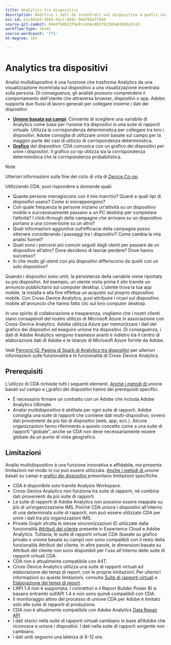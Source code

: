 ```yaml
---
title: Analytics tra dispositivi
description: Modifica i dati da incentrati sul dispositivo a quelli incentrati sulla persona combinando i dati del dispositivo.
exl-id: e1c0d1e5-399d-45c2-864c-50ef93a77449
source-git-commit: 844df9d632f9e9cceb6c882f81360a83891e2143
workflow-type: tm+mt
source-wordcount: '771'
ht-degree: 16%

---
```


# Analytics tra dispositivi

Analisi multidispositivo è una funzione che trasforma Analytics da una visualizzazione incentrata sul dispositivo a una visualizzazione incentrata sulla persona. Di conseguenza, gli analisti possono comprendere il comportamento dell&#39;utente che attraversa browser, dispositivi o app. Adobe supporta due flussi di lavoro generali per collegare insieme i dati dei dispositivi:

* [**Unione basata sui campi**](field-based-stitching.md): Consente di scegliere una variabile di Analytics come base per l’unione tra dispositivi in una suite di rapporti virtuale. Utilizza la corrispondenza deterministica per collegare tra loro i dispositivi. Adobe consiglia di utilizzare unioni basate sul campo per la maggior parte dei casi di utilizzo di corrispondenza deterministica.
* [**Grafico**](device-graph.md) del dispositivo: CDA comunica con un grafico dei dispositivi per unire i dispositivi. Il grafico co-op utilizza sia la corrispondenza deterministica che la corrispondenza probabilistica.

>[!NOTE]
>
>Ulteriori informazioni sulla fine del ciclo di vita di [Device Co-op](https://experienceleague.adobe.com/docs/device-co-op/using/about/device-co-op-eol.html).

Utilizzando CDA, puoi rispondere a domande quali:

* Quante persone interagiscono con il mio marchio? Quanti e quali tipi di dispositivi usano? Come si sovrappongono?
* Con quale frequenza le persone iniziano un’attività su un dispositivo mobile e successivamente passano a un PC desktop per completare l’attività? I click-through delle campagne che arrivano su un dispositivo portano a una conversione su un altro?
* Quali informazioni aggiuntive sull’efficacia della campagna posso ottenere considerando i passaggi tra i dispositivi? Come cambia la mia analisi funnel?
* Quali sono i percorsi più comuni seguiti dagli utenti per passare da un dispositivo all’altro? Dove decidono di lasciar perdere? Dove hanno successo?
* In che modo gli utenti con più dispositivi differiscono da quelli con un solo dispositivo?

Quando i dispositivi sono uniti, la persistenza della variabile viene riportata su più dispositivi. Ad esempio, un utente visita prima il sito tramite un annuncio pubblicitario sul computer desktop. L’utente trova la tua app mobile, la installa e alla fine effettua un acquisto sul proprio dispositivo mobile. Con Cross-Device Analytics, puoi attribuire i ricavi sul dispositivo mobile all&#39;annuncio che hanno fatto clic sul loro computer desktop.

In uno spirito di collaborazione e trasparenza, vogliamo che i nostri clienti siano consapevoli del nostro utilizzo di Microsoft Azure in associazione con Cross-Device Analytics. Adobe utilizza Azure per memorizzare i dati del grafico dei dispositivi ed eseguire unione tra dispositivi. Di conseguenza, i dati di Adobe Analytics vengono trasmessi avanti e indietro tra il centro di elaborazione dati di Adobe e le istanze di Microsoft Azure fornite da Adobe.

Vedi [Percorsi IQ: Pagina di Spark di Analytics tra dispositivi](https://adobe.ly/aacda) per ulteriori informazioni sulle funzionalità e le funzionalità di Cross-Device Analytics.

## Prerequisiti

L’utilizzo di CDA richiede tutti i seguenti elementi. [Anche i metodi di ](field-based-stitching.md) unione basati sul campo e  [i ](device-graph.md) grafici dei dispositivi hanno dei prerequisiti specifici.

* È necessario firmare un contratto con un Adobe che includa Adobe Analytics Ultimate.
* Analisi multidispositivo è abilitata per ogni suite di rapporti. Adobe consiglia una suite di rapporti che contiene dati multi-dispositivo, ovvero dati provenienti da più tipi di dispositivi (web, app, ecc.). Alcune organizzazioni fanno riferimento a questo concetto come a una suite di rapporti &quot;globale&quot;, anche se CDA non deve necessariamente essere globale da un punto di vista geografico.

## Limitazioni 

Analisi multidispositivo è una funzione innovativa e affidabile, ma presenta limitazioni nel modo in cui può essere utilizzata. [Anche i metodi di ](field-based-stitching.md) unione basati su campi e  [grafici dei dispositivi ](device-graph.md) presentano limitazioni specifiche.

* CDA è disponibile solo tramite Analysis Workspace.
* Cross-Device Analytics non funziona tra suite di rapporti, né combina dati provenienti da più suite di rapporti.
* Le suite di rapporti di Adobe Analytics non possono essere mappate su più di un’organizzazione IMS. Poiché CDA unisce i dispositivi all’interno di una determinata suite di rapporti, non può essere utilizzato CDA per unire i dati tra più organizzazioni IMS.
* Private Graph sfrutta le stesse sincronizzazioni ID utilizzate dalla funzionalità [Attributi del cliente](https://experienceleague.adobe.com/docs/core-services/interface/customer-attributes/attributes.html#customer-attributes) presente in Experience Cloud e Adobe Analytics. Tuttavia, le suite di rapporti virtuali CDA (basate su grafico privato o unione basata su campi) non sono compatibili con il resto della funzionalità Attributi del cliente. In altre parole, le dimensioni basate su Attributi del cliente non sono disponibili per l&#39;uso all&#39;interno delle suite di rapporti virtuali CDA.
* CDA non è attualmente compatibile con A4T.
* Cross-Device Analytics utilizza una suite di rapporti virtuali ed elaborazione dei tempi di report, con le proprie limitazioni. Per ulteriori informazioni su queste limitazioni, consulta [Suite di rapporti virtuali](../vrs/vrs-about.md) e [Elaborazione dei tempi di report](../vrs/vrs-report-time-processing.md) .
* L’API 1.4 non è supportata. I connettori e il Report Builder Power BI si basano entrambi sull’API 1.4 e non sono quindi compatibili con CDA.
* Il monitoraggio attivo del processo di unione CDA per Adobe è limitato solo alle suite di rapporti di produzione.
* CDA non è attualmente compatibile con Adobe Analytics [Data Repair API](https://www.adobe.io/apis/experiencecloud/analytics/docs.html#!AdobeDocs/analytics-2.0-apis/master/data-repair.md)
* I dati storici nella suite di rapporti virtuali cambiano in base all’Adobe che riconosce e unisce i dispositivi. I dati nella suite di rapporti sorgente non cambiano.
* I dati uniti seguono una latenza di 8-12 ore.
